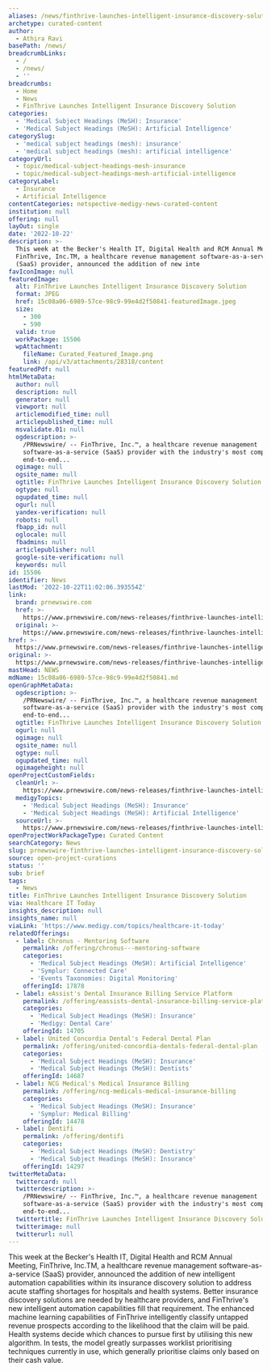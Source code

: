 ```yaml
---
aliases: /news/finthrive-launches-intelligent-insurance-discovery-solution
archetype: curated-content
author:
  - Athira Ravi
basePath: /news/
breadcrumbLinks:
  - /
  - /news/
  - ''
breadcrumbs:
  - Home
  - News
  - FinThrive Launches Intelligent Insurance Discovery Solution
categories:
  - 'Medical Subject Headings (MeSH): Insurance'
  - 'Medical Subject Headings (MeSH): Artificial Intelligence'
categorySlug:
  - 'medical subject headings (mesh): insurance'
  - 'medical subject headings (mesh): artificial intelligence'
categoryUrl:
  - topic/medical-subject-headings-mesh-insurance
  - topic/medical-subject-headings-mesh-artificial-intelligence
categoryLabel:
  - Insurance
  - Artificial Intelligence
contentCategories: netspective-medigy-news-curated-content
institution: null
offering: null
layOut: single
date: '2022-10-22'
description: >-
  This week at the Becker's Health IT, Digital Health and RCM Annual Meeting,
  FinThrive, Inc.TM, a healthcare revenue management software-as-a-service
  (SaaS) provider, announced the addition of new inte
favIconImage: null
featuredImage:
  alt: FinThrive Launches Intelligent Insurance Discovery Solution
  format: JPEG
  href: 15c08a06-6989-57ce-98c9-99e4d2f50841-featuredImage.jpeg
  size:
    - 300
    - 590
  valid: true
  workPackage: 15506
  wpAttachment:
    fileName: Curated_Featured_Image.png
    link: /api/v3/attachments/28318/content
featuredPdf: null
htmlMetaData:
  author: null
  description: null
  generator: null
  viewport: null
  articlemodified_time: null
  articlepublished_time: null
  msvalidate.01: null
  ogdescription: >-
    /PRNewswire/ -- FinThrive, Inc.™, a healthcare revenue management
    software-as-a-service (SaaS) provider with the industry's most comprehensive
    end-to-end...
  ogimage: null
  ogsite_name: null
  ogtitle: FinThrive Launches Intelligent Insurance Discovery Solution
  ogtype: null
  ogupdated_time: null
  ogurl: null
  yandex-verification: null
  robots: null
  fbapp_id: null
  oglocale: null
  fbadmins: null
  articlepublisher: null
  google-site-verification: null
  keywords: null
id: 15506
identifier: News
lastMod: '2022-10-22T11:02:06.393554Z'
link:
  brand: prnewswire.com
  href: >-
    https://www.prnewswire.com/news-releases/finthrive-launches-intelligent-insurance-discovery-solution-301642108.html
  original: >-
    https://www.prnewswire.com/news-releases/finthrive-launches-intelligent-insurance-discovery-solution-301642108.html
href: >-
  https://www.prnewswire.com/news-releases/finthrive-launches-intelligent-insurance-discovery-solution-301642108.html
original: >-
  https://www.prnewswire.com/news-releases/finthrive-launches-intelligent-insurance-discovery-solution-301642108.html
mastHead: NEWS
mdName: 15c08a06-6989-57ce-98c9-99e4d2f50841.md
openGraphMetaData:
  ogdescription: >-
    /PRNewswire/ -- FinThrive, Inc.™, a healthcare revenue management
    software-as-a-service (SaaS) provider with the industry's most comprehensive
    end-to-end...
  ogtitle: FinThrive Launches Intelligent Insurance Discovery Solution
  ogurl: null
  ogimage: null
  ogsite_name: null
  ogtype: null
  ogupdated_time: null
  ogimageheight: null
openProjectCustomFields:
  cleanUrl: >-
    https://www.prnewswire.com/news-releases/finthrive-launches-intelligent-insurance-discovery-solution-301642108.html
  medigyTopics:
    - 'Medical Subject Headings (MeSH): Insurance'
    - 'Medical Subject Headings (MeSH): Artificial Intelligence'
  sourceUrl: >-
    https://www.prnewswire.com/news-releases/finthrive-launches-intelligent-insurance-discovery-solution-301642108.html
openProjectWorkPackageType: Curated Content
searchCategory: News
slug: prnewswire-finthrive-launches-intelligent-insurance-discovery-solution
source: open-project-curations
status: ''
sub: brief
tags:
  - News
title: FinThrive Launches Intelligent Insurance Discovery Solution
via: Healthcare IT Today
insights_description: null
insights_name: null
viaLink: 'https://www.medigy.com/topics/healthcare-it-today'
relatedOfferings:
  - label: Chronus - Mentoring Software
    permalink: /offering/chronus---mentoring-software
    categories:
      - 'Medical Subject Headings (MeSH): Artificial Intelligence'
      - 'Symplur: Connected Care'
      - 'Events Taxonomies: Digital Monitoring'
    offeringId: 17878
  - label: eAssist's Dental Insurance Billing Service Platform
    permalink: /offering/eassists-dental-insurance-billing-service-platform
    categories:
      - 'Medical Subject Headings (MeSH): Insurance'
      - 'Medigy: Dental Care'
    offeringId: 14705
  - label: United Concordia Dental's Federal Dental Plan
    permalink: /offering/united-concordia-dentals-federal-dental-plan
    categories:
      - 'Medical Subject Headings (MeSH): Insurance'
      - 'Medical Subject Headings (MeSH): Dentists'
    offeringId: 14687
  - label: NCG Medical's Medical Insurance Billing
    permalink: /offering/ncg-medicals-medical-insurance-billing
    categories:
      - 'Medical Subject Headings (MeSH): Insurance'
      - 'Symplur: Medical Billing'
    offeringId: 14478
  - label: Dentifi
    permalink: /offering/dentifi
    categories:
      - 'Medical Subject Headings (MeSH): Dentistry'
      - 'Medical Subject Headings (MeSH): Insurance'
    offeringId: 14297
twitterMetaData:
  twittercard: null
  twitterdescription: >-
    /PRNewswire/ -- FinThrive, Inc.™, a healthcare revenue management
    software-as-a-service (SaaS) provider with the industry's most comprehensive
    end-to-end...
  twittertitle: FinThrive Launches Intelligent Insurance Discovery Solution
  twitterimage: null
  twitterurl: null
---
```

<p>This week at the Becker's Health IT, Digital Health and RCM Annual Meeting, FinThrive, Inc.TM, a healthcare revenue management software-as-a-service (SaaS) provider, announced the addition of new intelligent automation capabilities within its insurance discovery solution to address acute staffing shortages for hospitals and health systems. Better insurance discovery solutions are needed by healthcare providers, and FinThrive's new intelligent automation capabilities fill that requirement. The enhanced machine learning capabilities of FinThrive intelligently classify untapped revenue prospects according to the likelihood that the claim will be paid. Health systems decide which chances to pursue first by utilising this new algorithm. In tests, the model greatly surpasses worklist prioritising techniques currently in use, which generally prioritise claims only based on their cash value.</p>